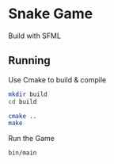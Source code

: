 # Snake Game

Build with SFML


## Running

Use Cmake to build & compile
```bash
mkdir build
cd build

cmake ..
make
```


Run the Game
```bash
bin/main
```
